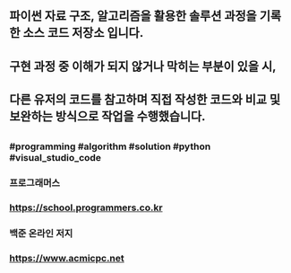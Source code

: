 ##
## 파이썬 자료 구조, 알고리즘을 활용한 솔루션 과정을 기록한 소스 코드 저장소 입니다.
## 구현 과정 중 이해가 되지 않거나 막히는 부분이 있을 시,
## 다른 유저의 코드를 참고하며 직접 작성한 코드와 비교 및 보완하는 방식으로 작업을 수행했습니다.
##
### #programming #algorithm #solution #python #visual_studio_code
### 프로그래머스
### https://school.programmers.co.kr
### 백준 온라인 저지
### https://www.acmicpc.net
##
